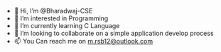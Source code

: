 - 👋 Hi, I’m @Bharadwaj-CSE
- 👀 I’m interested in Programming
- 🌱 I’m currently learning C Language
- 💞️ I’m looking to collaborate on a simple application develop process
- 📫 You Can reach me on m.rsb12@outlook.com

<!---
Bharadwaj-CSE/Bharadwaj-CSE is a ✨ special ✨ repository because its `README.md` (this file) appears on your GitHub profile.
You can click the Preview link to take a look at your changes.
--->
